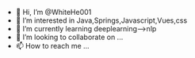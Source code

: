 - 👋 Hi, I’m @WhiteHe001
- 👀 I’m interested in Java,Springs,Javascript,Vues,css
- 🌱 I’m currently learning deeplearning-->nlp
- 💞️ I’m looking to collaborate on ...
- 📫 How to reach me ...

<!---
WhiteHe001/WhiteHe001 is a ✨ special ✨ repository because its `README.md` (this file) appears on your GitHub profile.
You can click the Preview link to take a look at your changes.
--->

